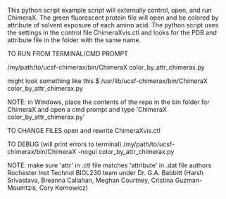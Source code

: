 This python script example script will externally control, open, and run ChimeraX.  The green fluorescent protein file will open and be colored by attribute of solvent exposure of each amino acid.  The python script uses the settings in the control file ChimeraXvis.ctl and looks for the PDB and attribute file in the folder with the same name.


TO RUN FROM TERMINAL/CMD PROMPT

/my/path/to/ucsf-chimerax/bin/ChimeraX color_by_attr_chimerax.py


might look something like this
$ /usr/lib/ucsf-chimerax/bin/ChimeraX color_by_attr_chimerax.py

NOTE: in Windows, place the contents of the repo in the bin folder for ChimeraX and open a cmd prompt and type
'ChimeraX color_by_attr_chimerax.py'

TO CHANGE FILES
open and rewrite ChimeraXvis.ctl 

TO DEBUG (will print errors to terminal)
/my/path/to/ucsf-chimerax/bin/ChimeraX -nogui color_by_attr_chimerax.py

NOTE: make sure 'attr' in .ctl file matches 'attribute' in .dat file
authors Rochester Inst Technol BIOL230 team under Dr. G.A. Babbitt (Harsh Srivastava, Breanna Callahan, Meghan Courtney, Cristina Guzman-Moumtzis, Cory Kornowicz)
